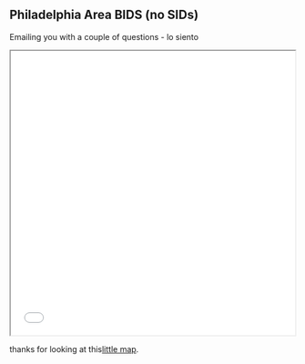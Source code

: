 ## Philadelphia Area BIDS (no SIDs)
Emailing you with a couple of questions - lo siento

<iframe src="bids.html" height="500" width="500"></iframe>

thanks for looking at this[little map](bids.html).
